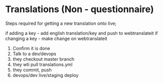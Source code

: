 # Translations (Non - questionnaire)

Steps required for getting a new translation onto live;

if adding a key - add english translation/key and push to webtranslateit
if changing a key - make change on webtranslateit
  1. Confirm it is done
  2. Talk to a dev/devops
  3. they checkout master branch
  4. they wti pull translations.yml
  5. they commit, push
  6. devops/dev live/staging deploy
